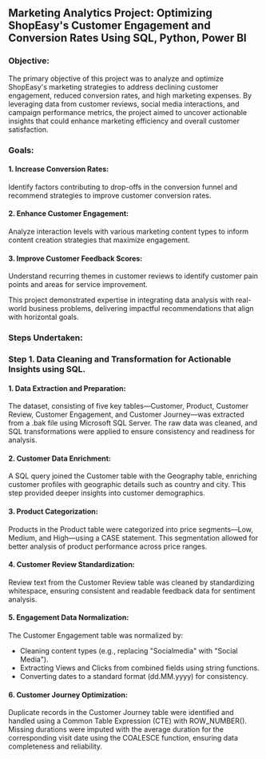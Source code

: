 ## Marketing Analytics Project: Optimizing ShopEasy's Customer Engagement and Conversion Rates Using SQL, Python, Power BI

### Objective:
The primary objective of this project was to analyze and optimize ShopEasy's marketing strategies to address declining customer engagement, reduced conversion rates, and high marketing expenses. By leveraging data from customer reviews, social media interactions, and campaign performance metrics, the project aimed to uncover actionable insights that could enhance marketing efficiency and overall customer satisfaction.

### Goals:

#### 1. Increase Conversion Rates:
Identify factors contributing to drop-offs in the conversion funnel and recommend strategies to improve customer conversion rates.

#### 2. Enhance Customer Engagement:
Analyze interaction levels with various marketing content types to inform content creation strategies that maximize engagement.

#### 3. Improve Customer Feedback Scores:
Understand recurring themes in customer reviews to identify customer pain points and areas for service improvement.

This project demonstrated expertise in integrating data analysis with real-world business problems, delivering impactful recommendations that align with horizontal goals.

### Steps Undertaken:

### Step 1. Data Cleaning and Transformation for Actionable Insights using SQL.

#### 1. Data Extraction and Preparation:
The dataset, consisting of five key tables—Customer, Product, Customer Review, Customer Engagement, and Customer Journey—was extracted from a .bak file using Microsoft SQL Server. The raw data was cleaned, and SQL transformations were applied to ensure consistency and readiness for analysis.

#### 2. Customer Data Enrichment:
A SQL query joined the Customer table with the Geography table, enriching customer profiles with geographic details such as country and city. This step provided deeper insights into customer demographics.

#### 3. Product Categorization:
Products in the Product table were categorized into price segments—Low, Medium, and High—using a CASE statement. This segmentation allowed for better analysis of product performance across price ranges.

#### 4. Customer Review Standardization:
Review text from the Customer Review table was cleaned by standardizing whitespace, ensuring consistent and readable feedback data for sentiment analysis.

#### 5. Engagement Data Normalization:
The Customer Engagement table was normalized by:

- Cleaning content types (e.g., replacing "Socialmedia" with "Social Media").
- Extracting Views and Clicks from combined fields using string functions.
- Converting dates to a standard format (dd.MM.yyyy) for consistency.

#### 6. Customer Journey Optimization:
Duplicate records in the Customer Journey table were identified and handled using a Common Table Expression (CTE) with ROW_NUMBER(). Missing durations were imputed with the average duration for the corresponding visit date using the COALESCE function, ensuring data completeness and reliability.

